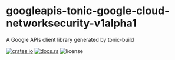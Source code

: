 # googleapis-tonic-google-cloud-networksecurity-v1alpha1

A Google APIs client library generated by tonic-build

[![crates.io](https://img.shields.io/crates/v/googleapis-tonic-google-cloud-networksecurity-v1alpha1)](https://crates.io/crates/googleapis-tonic-google-cloud-networksecurity-v1alpha1)
[![docs.rs](https://img.shields.io/docsrs/googleapis-tonic-google-cloud-networksecurity-v1alpha1)](https://docs.rs/googleapis-tonic-google-cloud-networksecurity-v1alpha1)
![license](https://img.shields.io/crates/l/googleapis-tonic-google-cloud-networksecurity-v1alpha1)
